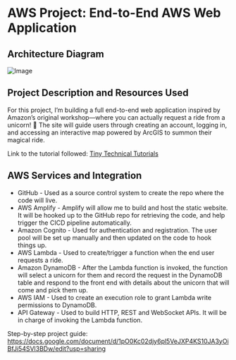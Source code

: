 # AWS Project: End-to-End AWS Web Application

## Architecture Diagram

![Image](https://github.com/user-attachments/assets/1d21b90a-eb59-47b4-a379-a60c6286e699)

## Project Description and Resources Used

For this project, I’m building a full end-to-end web application inspired by Amazon’s original workshop—where you can actually request a ride from a unicorn! 🦄 The site will guide users through creating an account, logging in, and accessing an interactive map powered by ArcGIS to summon their magical ride.

Link to the tutorial followed: [Tiny Technical Tutorials](https://www.youtube.com/watch?v=K6v6t5z6AsU)

## AWS Services and Integration

- GitHub - Used as a source control system to create the repo where the code will live.
- AWS Amplify - Amplify will allow me to build and host the static website. It will be hooked up to the GitHub repo for retrieving the code, and help trigger the CICD pipeline automatically.
- Amazon Cognito - Used for authentication and registration. The user pool will be set up manually and then updated on the code to hook things up.
- AWS Lambda - Used to create/trigger a function when the end user requests a ride.
- Amazon DynamoDB - After the Lambda function is invoked, the function will select a unicorn for them and record the request in the DynamoDB table and respond to the front end with details about the unicorn that will come and pick them up.
- AWS IAM - Used to create an execution role to grant Lambda write permissions to DynamoDB.
- API Gateway - Used to build HTTP, REST and WebSocket APIs. It will be in charge of invoking the Lambda function.


Step-by-step project guide: https://docs.google.com/document/d/1pO0Kc02djy6pl5VeJXP4KS10JA3yOiBfJi54SVl3BDw/edit?usp=sharing
